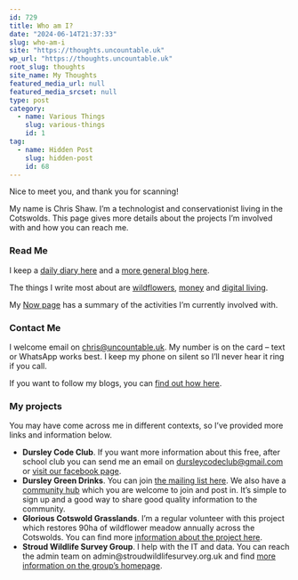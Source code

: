 ```yaml
---
id: 729
title: Who am I?
date: "2024-06-14T21:37:33"
slug: who-am-i
site: "https://thoughts.uncountable.uk"
wp_url: "https://thoughts.uncountable.uk"
root_slug: thoughts
site_name: My Thoughts
featured_media_url: null
featured_media_srcset: null
type: post
category:
  - name: Various Things
    slug: various-things
    id: 1
tag:
  - name: Hidden Post
    slug: hidden-post
    id: 68
---
```



<p>Nice to meet you, and thank you for scanning!</p>



<p>My name is Chris Shaw.  I&#8217;m a technologist and conservationist living in the Cotswolds.  This page gives more details about the projects I&#8217;m involved with and how you can reach me.</p>



<h3 class="wp-block-heading">Read Me</h3>



<p>I keep a <a href="https://diary.uncountable.uk/">daily diary here</a> and a <a href="https://thoughts.uncountable.uk/">more general blog here</a>.  </p>



<p>The things I write most about are <a href="https://diary.uncountable.uk/projects/glorious-grasslands/">wildflowers</a>, <a href="https://thoughts.uncountable.uk/thoughts-on/money/">money</a> and <a href="https://thoughts.uncountable.uk/thoughts-on/digital-life/">digital living</a>.</p>



<p>My <a href="/now">Now page</a> has a summary of the activities I&#8217;m currently involved with.</p>



<h3 class="wp-block-heading">Contact Me</h3>



<p>I welcome email on <a href="mailto:chris@uncountable.uk">chris@uncountable.uk</a>.  My number is on the card &#8211; text or WhatsApp works best.  I keep my phone on silent so I&#8217;ll never hear it ring if you call.</p>



<p>If you want to follow my blogs, you can <a href="https://thoughts.uncountable.uk/rss-feed/">find out how here</a>.</p>



<h3 class="wp-block-heading">My projects</h3>



<p>You may have come across me in different contexts, so I&#8217;ve provided more links and information below.</p>



<ul class="wp-block-list">
<li><strong>Dursley Code Club</strong>.  If you want more information about this free, after school club you can send me an email on <a href="mailto:dursleycodeclub@gmail.com">dursleycodeclub@gmail.com</a> or <a href="https://www.facebook.com/dursleycodeclub">visit our facebook page</a>.</li>



<li><strong>Dursley Green Drinks</strong>.  You can join <a href="https://dursleygreen.org.uk/newsletter/">the mailing list here</a>.  We also have a <a href="https://hub.dursleygreen.org.uk/">community hub</a> which you are welcome to join and post in.  It&#8217;s simple to sign up and a good way to share good quality information to the community.</li>



<li><strong>Glorious Cotswold Grasslands</strong>.  I&#8217;m a regular volunteer with this project which restores 90ha of wildflower meadow annually across the Cotswolds.  You can find more <a href="https://www.cotswolds-nl.org.uk/looking-after/our-grasslands-projects/glorious-cotswolds-grasslands/">information about the project here</a>.</li>



<li><strong>Stroud Wildlife Survey Group</strong>.  I help with the IT and data.  You can reach the admin team on admin@stroudwildlifesurvey.org.uk and find <a href="https://stroudwildlifesurvey.org.uk/">more information on the group&#8217;s homepage</a>.</li>
</ul>
